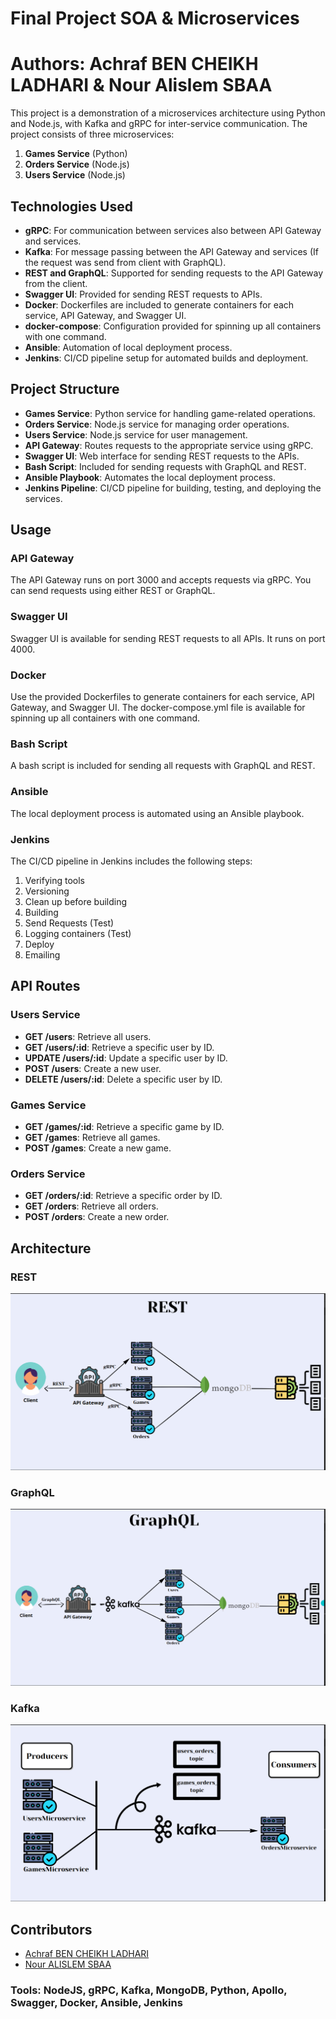 # Final Project SOA & Microservices
# Authors: Achraf BEN CHEIKH LADHARI & Nour Alislem SBAA
This project is a demonstration of a microservices architecture using Python and Node.js, with Kafka and gRPC for inter-service communication. The project consists of three microservices:

1. **Games Service** (Python)
2. **Orders Service** (Node.js)
3. **Users Service** (Node.js)

## Technologies Used

- **gRPC**: For communication between services also between API Gateway and services.
- **Kafka**: For message passing between the API Gateway and services (If the request was send from client with GraphQL).
- **REST and GraphQL**: Supported for sending requests to the API Gateway from the client.
- **Swagger UI**: Provided for sending REST requests to APIs.
- **Docker**: Dockerfiles are included to generate containers for each service, API Gateway, and Swagger UI.
- **docker-compose**: Configuration provided for spinning up all containers with one command.
- **Ansible**: Automation of local deployment process.
- **Jenkins**: CI/CD pipeline setup for automated builds and deployment.

## Project Structure

- **Games Service**: Python service for handling game-related operations.
- **Orders Service**: Node.js service for managing order operations.
- **Users Service**: Node.js service for user management.
- **API Gateway**: Routes requests to the appropriate service using gRPC.
- **Swagger UI**: Web interface for sending REST requests to the APIs.
- **Bash Script**: Included for sending requests with GraphQL and REST.
- **Ansible Playbook**: Automates the local deployment process.
- **Jenkins Pipeline**: CI/CD pipeline for building, testing, and deploying the services.

## Usage

### API Gateway

The API Gateway runs on port 3000 and accepts requests via gRPC. You can send requests using either REST or GraphQL.

### Swagger UI

Swagger UI is available for sending REST requests to all APIs. It runs on port 4000.

### Docker

Use the provided Dockerfiles to generate containers for each service, API Gateway, and Swagger UI. The docker-compose.yml file is available for spinning up all containers with one command.

### Bash Script

A bash script is included for sending all requests with GraphQL and REST.

### Ansible

The local deployment process is automated using an Ansible playbook.

### Jenkins

The CI/CD pipeline in Jenkins includes the following steps:

1. Verifying tools
2. Versioning
3. Clean up before building
4. Building
5. Send Requests (Test)
6. Logging containers (Test)
7. Deploy
8. Emailing

## API Routes

### Users Service

- **GET /users**: Retrieve all users.
- **GET /users/:id**: Retrieve a specific user by ID.
- **UPDATE /users/:id**: Update a specific user by ID.
- **POST /users**: Create a new user.
- **DELETE /users/:id**: Delete a specific user by ID.

### Games Service

- **GET /games/:id**: Retrieve a specific game by ID.
- **GET /games**: Retrieve all games.
- **POST /games**: Create a new game.

### Orders Service

- **GET /orders/:id**: Retrieve a specific order by ID.
- **GET /orders**: Retrieve all orders.
- **POST /orders**: Create a new order.

## Architecture
### REST
![REST](https://raw.githubusercontent.com/Achraf-Ben-Cheikh-Ladhari/projet-microservices/main/screens/rest.png)

### GraphQL
![GraphQL](https://raw.githubusercontent.com/Achraf-Ben-Cheikh-Ladhari/projet-microservices/main/screens/graphql.png)

### Kafka
![Kafka](https://raw.githubusercontent.com/Achraf-Ben-Cheikh-Ladhari/projet-microservices/main/screens/kafka.png)


## Contributors

- [Achraf BEN CHEIKH LADHARI](https://github.com/Achraf-Ben-Cheikh-Ladhari)
- [Nour ALISLEM SBAA](https://github.com/NourSbaa)

### Tools: NodeJS, gRPC, Kafka, MongoDB, Python, Apollo, Swagger, Docker, Ansible, Jenkins
